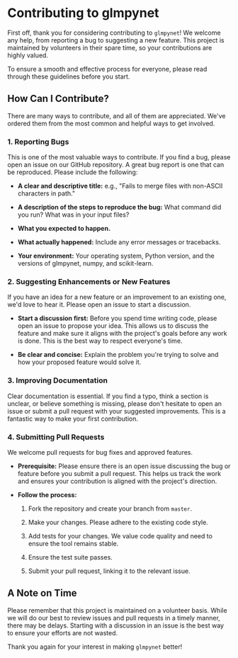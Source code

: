 Contributing to glmpynet
=======================

First off, thank you for considering contributing to `glmpynet`! We
welcome any help, from reporting a bug to suggesting a new feature. This
project is maintained by volunteers in their spare time, so your
contributions are highly valued.

To ensure a smooth and effective process for everyone, please read
through these guidelines before you start.

How Can I Contribute?
---------------------

There are many ways to contribute, and all of them are appreciated.
We've ordered them from the most common and helpful ways to get
involved.

### 1. Reporting Bugs

This is one of the most valuable ways to contribute. If you find a bug,
please open an issue on our GitHub repository. A great bug report is one
that can be reproduced. Please include the following:

-   **A clear and descriptive title:** e.g., \"Fails to merge files with
    non-ASCII characters in path.\"

-   **A description of the steps to reproduce the bug:** What command
    did you run? What was in your input files?

-   **What you expected to happen.**

-   **What actually happened:** Include any error messages or
    tracebacks.

-   **Your environment:** Your operating system, Python 
    version, and the versions of glmpynet, numpy, and scikit-learn.

### 2. Suggesting Enhancements or New Features

If you have an idea for a new feature or an improvement to an existing
one, we'd love to hear it. Please open an issue to start a discussion.

-   **Start a discussion first:** Before you spend time writing code,
    please open an issue to propose your idea. This allows us to discuss
    the feature and make sure it aligns with the project's goals before
    any work is done. This is the best way to respect everyone's time.

-   **Be clear and concise:** Explain the problem you're trying to solve
    and how your proposed feature would solve it.

### 3. Improving Documentation

Clear documentation is essential. If you find a typo, think a section is
unclear, or believe something is missing, please don't hesitate to open
an issue or submit a pull request with your suggested improvements. This
is a fantastic way to make your first contribution.

### 4. Submitting Pull Requests

We welcome pull requests for bug fixes and approved features.

-   **Prerequisite:** Please ensure there is an open issue discussing
    the bug or feature before you submit a pull request. This helps us
    track the work and ensures your contribution is aligned with the
    project's direction.

-   **Follow the process:**

    1.  Fork the repository and create your branch from 
        `master`.

    2.  Make your changes. Please adhere to the existing code style.

    3.  Add tests for your changes. We value code quality and need to
        ensure the tool remains stable.

    4.  Ensure the test suite passes.

    5.  Submit your pull request, linking it to the relevant issue.

A Note on Time
--------------

Please remember that this project is maintained on a volunteer basis.
While we will do our best to review issues and pull requests in a timely
manner, there may be delays. Starting with a discussion in an issue is
the best way to ensure your efforts are not wasted.

Thank you again for your interest in making `glmpynet` better!
